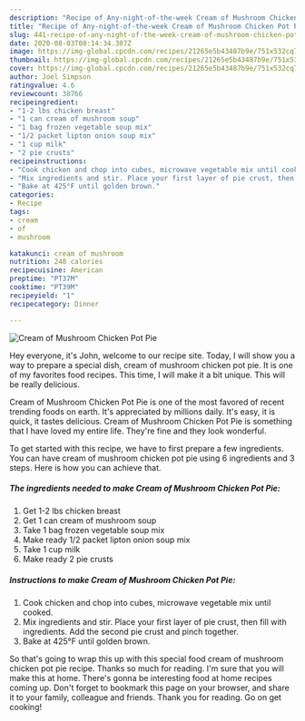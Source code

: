 ```yaml
---
description: "Recipe of Any-night-of-the-week Cream of Mushroom Chicken Pot Pie"
title: "Recipe of Any-night-of-the-week Cream of Mushroom Chicken Pot Pie"
slug: 441-recipe-of-any-night-of-the-week-cream-of-mushroom-chicken-pot-pie
date: 2020-08-03T08:14:34.307Z
image: https://img-global.cpcdn.com/recipes/21265e5b43487b9e/751x532cq70/cream-of-mushroom-chicken-pot-pie-recipe-main-photo.jpg
thumbnail: https://img-global.cpcdn.com/recipes/21265e5b43487b9e/751x532cq70/cream-of-mushroom-chicken-pot-pie-recipe-main-photo.jpg
cover: https://img-global.cpcdn.com/recipes/21265e5b43487b9e/751x532cq70/cream-of-mushroom-chicken-pot-pie-recipe-main-photo.jpg
author: Joel Simpson
ratingvalue: 4.6
reviewcount: 38766
recipeingredient:
- "1-2 lbs chicken breast"
- "1 can cream of mushroom soup"
- "1 bag frozen vegetable soup mix"
- "1/2 packet lipton onion soup mix"
- "1 cup milk"
- "2 pie crusts"
recipeinstructions:
- "Cook chicken and chop into cubes, microwave vegetable mix until cooked."
- "Mix ingredients and stir. Place your first layer of pie crust, then fill with ingredients. Add the second pie crust and pinch together."
- "Bake at 425°F until golden brown."
categories:
- Recipe
tags:
- cream
- of
- mushroom

katakunci: cream of mushroom 
nutrition: 248 calories
recipecuisine: American
preptime: "PT37M"
cooktime: "PT39M"
recipeyield: "1"
recipecategory: Dinner

---
```



![Cream of Mushroom Chicken Pot Pie](https://img-global.cpcdn.com/recipes/21265e5b43487b9e/751x532cq70/cream-of-mushroom-chicken-pot-pie-recipe-main-photo.jpg)

Hey everyone, it's John, welcome to our recipe site. Today, I will show you a way to prepare a special dish, cream of mushroom chicken pot pie. It is one of my favorites food recipes. This time, I will make it a bit unique. This will be really delicious.

Cream of Mushroom Chicken Pot Pie is one of the most favored of recent trending foods on earth. It's appreciated by millions daily. It's easy, it is quick, it tastes delicious. Cream of Mushroom Chicken Pot Pie is something that I have loved my entire life. They're fine and they look wonderful.




To get started with this recipe, we have to first prepare a few ingredients. You can have cream of mushroom chicken pot pie using 6 ingredients and 3 steps. Here is how you can achieve that.

<!--inarticleads1-->

##### The ingredients needed to make Cream of Mushroom Chicken Pot Pie:

1. Get 1-2 lbs chicken breast
1. Get 1 can cream of mushroom soup
1. Take 1 bag frozen vegetable soup mix
1. Make ready 1/2 packet lipton onion soup mix
1. Take 1 cup milk
1. Make ready 2 pie crusts




<!--inarticleads2-->

##### Instructions to make Cream of Mushroom Chicken Pot Pie:

1. Cook chicken and chop into cubes, microwave vegetable mix until cooked.
1. Mix ingredients and stir. Place your first layer of pie crust, then fill with ingredients. Add the second pie crust and pinch together.
1. Bake at 425°F until golden brown.




So that's going to wrap this up with this special food cream of mushroom chicken pot pie recipe. Thanks so much for reading. I'm sure that you will make this at home. There's gonna be interesting food at home recipes coming up. Don't forget to bookmark this page on your browser, and share it to your family, colleague and friends. Thank you for reading. Go on get cooking!
